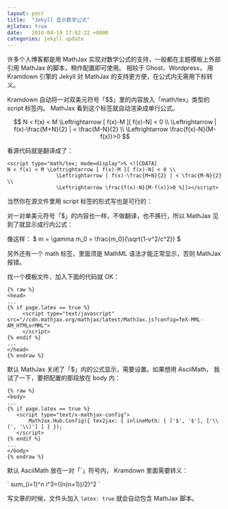 ```yaml
---
layout: post
title:  "Jekyll 显示数学公式"
mjlatex: true
date:   2016-04-19 17:02:22 +0800
categories: jekyll update
---
```


许多个人博客都是用 MathJax 实现对数学公式的支持，一般都在主题模板上外部引用 MathJax 的脚本，稍作配置即可使用。
相较于 Ghost、Wordpress， 用 Kramdown 引擎的 Jekyll 对 MathJax 的支持更方便，在公式内无需用下标转义。

Kramdown 自动将一对双美元符号「$$」里的内容放入「math/tex」类型的 script 标签内。 MathJax 看到这个标签就自动渲染成单行公式。

$$ N < f(x) < M \Leftrightarrow [ f(x)-M ][ f(x)-N] < 0 \\
                \Leftrightarrow | f(x)-\frac{M+N}{2} | < \frac{M-N}{2}  \\
                \Leftrightarrow \frac{f(x)-N}{M-f(x)}>0 $$

看源代码就是翻译成了：

```
<script type="math/tex; mode=display">% <![CDATA[
N < f(x) < M \Leftrightarrow [ f(x)-M ][ f(x)-N] < 0 \\
                \Leftrightarrow | f(x)-\frac{M+N}{2} | < \frac{M-N}{2}  \\
                \Leftrightarrow \frac{f(x)-N}{M-f(x)}>0 %]]></script>
```

当然你在源文件里用 script 标签的形式写也是可行的：

<script type="math/tex; mode=display">\complement_U(A\bigcap B) = \complement_UA\bigcup \complement_UB; \complement_U(A\bigcup B) = \complement_UA\bigcap \complement_UB</script>

对一对单美元符号「$」的内容也一样，不做翻译，也不换行，所以 MathJax 见到了就显示成行内公式：

像这样： $ m = \gamma m_0 = \frac{m_0}{\sqrt{1-v^2/c^2}} $

另外还有一个 math 标签，里面须是 MathML 语法才能正常显示，否则 MathJax 报错。

找一个模板文件，加入下面的代码就 OK：

```
{% raw %}
<head>
...
{% if page.latex == true %}
     <script type="text/javascript" src="//cdn.mathjax.org/mathjax/latest/MathJax.js?config=TeX-MML-AM_HTMLorMML">
     </script>
{% endif %}
...
</head>
{% endraw %}
```

默认 MathJax 关闭了「$」内的公式显示，需要设置。如果想用 AsciiMath， 我试了一下，要把配置的那段放在 body 内：

```
{% raw %}
<body>
...
{% if page.latex == true %}
   <script type="text/x-mathjax-config">
       MathJax.Hub.Config({ tex2jax: { inlineMath: [ ['$', '$'], ['\\(', '\\)'] ] } });
   </script>
{% endif %}
...
</body>
{% endraw %}
```

默认 AsciiMath 放在一对「\`」符号内， Kramdown 里面需要转义：

\` sum_(i=1)^n i^3=((n(n+1))/2)^2 \`

写文章的时候，文件头加入 `latex: true` 就会自动包含 MathJax 脚本。
